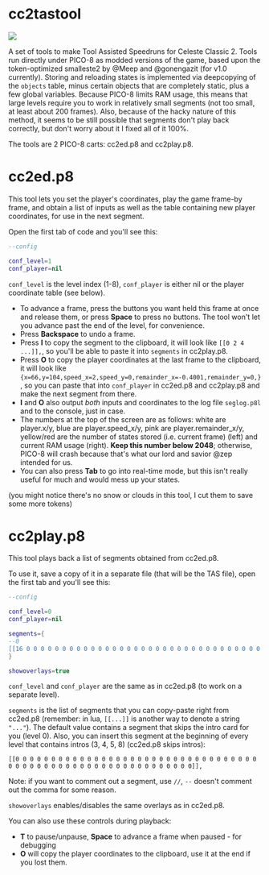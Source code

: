 # cc2tastool

<img src="https://raw.githubusercontent.com/db0z/cc2tastool/main/preview.gif">

A set of tools to make Tool Assisted Speedruns for Celeste Classic 2. Tools run directly under PICO-8 as modded versions of the game, based upon the token-optimized smalleste2 by @Meep and @gonengazit (for v1.0 currently). Storing and reloading states is implemented via deepcopying of the `objects` table, minus certain objects that are completely static, plus a few global variables. Because PICO-8 limits RAM usage, this means that large levels require you to work in relatively small segments (not too small, at least about 200 frames). Also, because of the hacky nature of this method, it seems to be still possible that segments don't play back correctly, but don't worry about it I fixed all of it 100%.

The tools are 2 PICO-8 carts: cc2ed.p8 and cc2play.p8.

# cc2ed.p8

This tool lets you set the player's coordinates, play the game frame-by frame, and obtain a list of inputs as well as the table containing new player coordinates, for use in the next segment.

Open the first tab of code and you'll see this:

```lua
--config

conf_level=1
conf_player=nil
```

`conf_level` is the level index (1-8), `conf_player` is either nil or the player coordinate table (see below).

* To advance a frame, press the buttons you want held this frame at once and release them, or press **Space** to press no buttons. The tool won't let you advance past the end of the level, for convenience.
* Press **Backspace** to undo a frame.
* Press **I** to copy the segment to the clipboard, it will look like `[[0 2 4 ...]],`, so you'll be able to paste it into `segments` in cc2play.p8.
* Press **O** to copy the player coordinates at the last frame to the clipboard, it will look like `{x=66,y=104,speed_x=2,speed_y=0,remainder_x=-0.4001,remainder_y=0,}`, so you can paste that into `conf_player` in cc2ed.p8 and cc2play.p8 and make the next segment from there.
* **I** and **O** also output *both* inputs and coordinates to the log file `seglog.p8l` and to the console, just in case.
* The numbers at the top of the screen are as follows: white are player.x/y, blue are player.speed_x/y, pink are player.remainder_x/y, yellow/red are the number of states stored (i.e. current frame) (left) and current RAM usage (right). **Keep this number below 2048**; otherwise, PICO-8 will crash because that's what our lord and savior @zep intended for us.
* You can also press **Tab** to go into real-time mode, but this isn't really useful for much and would mess up your states.

(you might notice there's no snow or clouds in this tool, I cut them to save some more tokens)

# cc2play.p8

This tool plays back a list of segments obtained from cc2ed.p8.

To use it, save a copy of it in a separate file (that will be the TAS file), open the first tab and you'll see this:

```lua
--config

conf_level=0
conf_player=nil

segments={
--0
[[16 0 0 0 0 0 0 0 0 0 0 0 0 0 0 0 0 0 0 0 0 0 0 0 0 0 0 0 0 0 0 0 0 0 0 0 0 0 0 0 0 0 0 0 0 0 0 0 0 0 0 0 0 0 0 0 0 0 0 0 0 0 0 0 0 0 0 0 0 0 0 0 0 0 0 0 0 0 0 0 0 0]],
}

showoverlays=true
```

`conf_level` and `conf_player` are the same as in cc2ed.p8 (to work on a separate level).

`segments` is the list of segments that you can copy-paste right from cc2ed.p8 (remember: in lua, `[[...]]` is another way to denote a string `"..."`). The default value contains a segment that skips the intro card for you (level 0). Also, you can insert this segment at the beginning of every level that contains intros (3, 4, 5, 8) (cc2ed.p8 skips intros):

```
[[0 0 0 0 0 0 0 0 0 0 0 0 0 0 0 0 0 0 0 0 0 0 0 0 0 0 0 0 0 0 0 0 0 0 0 0 0 0 0 0 0 0 0 0 0 0 0 0 0 0 0 0 0 0 0 0 0 0 0 0]],
```

Note: if you want to comment out a segment, use `//`, `--` doesn't comment out the comma for some reason.

`showoverlays` enables/disables the same overlays as in cc2ed.p8.

You can also use these controls during playback:

* **T** to pause/unpause, **Space** to advance a frame when paused - for debugging
* **O** will copy the player coordinates to the clipboard, use it at the end if you lost them.
